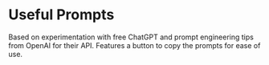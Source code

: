 # Useful Prompts

Based on experimentation with free ChatGPT and prompt engineering tips from OpenAI for their API. 
Features a button to copy the prompts for ease of use.

